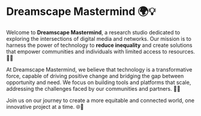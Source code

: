# Dreamscape Mastermind 🌍💡

Welcome to **Dreamscape Mastermind**, a research studio dedicated to exploring the intersections of digital media and networks. Our mission is to harness the power of technology to **reduce inequality** and create solutions that empower communities and individuals with limited access to resources. 🚀✨

At Dreamscape Mastermind, we believe that technology is a transformative force, capable of driving positive change and bridging the gap between opportunity and need. We focus on building tools and platforms that scale, addressing the challenges faced by our communities and partners. 🌱🤝

Join us on our journey to create a more equitable and connected world, one innovative project at a time. 🌐🔧
